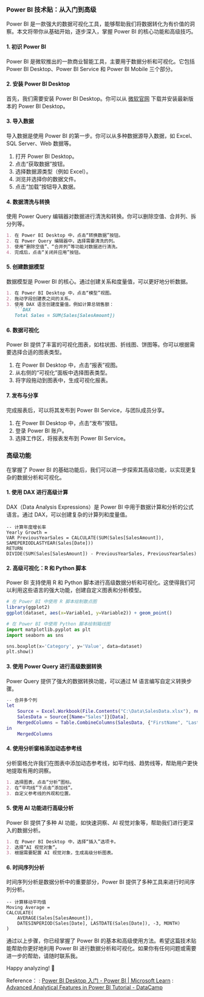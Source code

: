 

### Power BI 技术贴：从入门到高级

Power BI 是一款强大的数据可视化工具，能够帮助我们将数据转化为有价值的洞察。本文将带你从基础开始，逐步深入，掌握 Power BI 的核心功能和高级技巧。

#### 1. 初识 Power BI

Power BI 是微软推出的一款商业智能工具，主要用于数据分析和可视化。它包括 Power BI Desktop、Power BI Service 和 Power BI Mobile 三个部分。

#### 2. 安装 Power BI Desktop

首先，我们需要安装 Power BI Desktop。你可以从 [微软官网](https://powerbi.microsoft.com/) 下载并安装最新版本的 Power BI Desktop。

#### 3. 导入数据

导入数据是使用 Power BI 的第一步。你可以从多种数据源导入数据，如 Excel、SQL Server、Web 数据等。

1. 打开 Power BI Desktop。
2. 点击“获取数据”按钮。
3. 选择数据源类型（例如 Excel）。
4. 浏览并选择你的数据文件。
5. 点击“加载”按钮导入数据。

#### 4. 数据清洗与转换

使用 Power Query 编辑器对数据进行清洗和转换。你可以删除空值、合并列、拆分列等。

```markdown
1. 在 Power BI Desktop 中，点击“转换数据”按钮。
2. 在 Power Query 编辑器中，选择需要清洗的列。
3. 使用“删除空值”、“合并列”等功能对数据进行清洗。
4. 完成后，点击“关闭并应用”按钮。
```

#### 5. 创建数据模型

数据模型是 Power BI 的核心。通过创建关系和度量值，可以更好地分析数据。

```markdown
1. 在 Power BI Desktop 中，点击“模型”视图。
2. 拖动字段创建表之间的关系。
3. 使用 DAX 语言创建度量值，例如计算总销售额：
   ```DAX
   Total Sales = SUM(Sales[SalesAmount])
   ```


#### 6. 数据可视化

Power BI 提供了丰富的可视化图表，如柱状图、折线图、饼图等。你可以根据需要选择合适的图表类型。


1. 在 Power BI Desktop 中，点击“报表”视图。
2. 从右侧的“可视化”面板中选择图表类型。
3. 将字段拖动到图表中，生成可视化报表。


#### 7. 发布与分享

完成报表后，可以将其发布到 Power BI Service，与团队成员分享。

1. 在 Power BI Desktop 中，点击“发布”按钮。
2. 登录 Power BI 账户。
3. 选择工作区，将报表发布到 Power BI Service。


### 高级功能

在掌握了 Power BI 的基础功能后，我们可以进一步探索其高级功能，以实现更复杂的数据分析和可视化。

#### 1. 使用 DAX 进行高级计算

DAX（Data Analysis Expressions）是 Power BI 中用于数据计算和分析的公式语言。通过 DAX，可以创建复杂的计算列和度量值。

```DAX
-- 计算年度增长率
Yearly Growth = 
VAR PreviousYearSales = CALCULATE(SUM(Sales[SalesAmount]), SAMEPERIODLASTYEAR(Sales[Date]))
RETURN
DIVIDE(SUM(Sales[SalesAmount]) - PreviousYearSales, PreviousYearSales)
```

#### 2. 高级可视化：R 和 Python 脚本

Power BI 支持使用 R 和 Python 脚本进行高级数据分析和可视化。这使得我们可以利用这些语言的强大功能，创建自定义图表和分析模型。

```R
# 在 Power BI 中使用 R 脚本绘制散点图
library(ggplot2)
ggplot(dataset, aes(x=Variable1, y=Variable2)) + geom_point()
```

```python
# 在 Power BI 中使用 Python 脚本绘制箱线图
import matplotlib.pyplot as plt
import seaborn as sns

sns.boxplot(x='Category', y='Value', data=dataset)
plt.show()
```

#### 3. 使用 Power Query 进行高级数据转换

Power Query 提供了强大的数据转换功能，可以通过 M 语言编写自定义转换步骤。

```M
-- 合并多个列
let
    Source = Excel.Workbook(File.Contents("C:\Data\SalesData.xlsx"), null, true),
    SalesData = Source{[Name="Sales"]}[Data],
    MergedColumns = Table.CombineColumns(SalesData, {"FirstName", "LastName"}, Combiner.CombineTextByDelimiter(" ", QuoteStyle.None), "FullName")
in
    MergedColumns
```

#### 4. 使用分析窗格添加动态参考线

分析窗格允许我们在图表中添加动态参考线，如平均线、趋势线等，帮助用户更快地提取有用的洞察。

```markdown
1. 选择图表，点击“分析”图标。
2. 在“平均线”下点击“添加线”。
3. 自定义参考线的外观和位置。
```

#### 5. 使用 AI 功能进行高级分析

Power BI 提供了多种 AI 功能，如快速洞察、AI 视觉对象等，帮助我们进行更深入的数据分析。

```markdown
1. 在 Power BI Desktop 中，选择“插入”选项卡。
2. 选择“AI 视觉对象”。
3. 根据需要配置 AI 视觉对象，生成高级分析图表。
```

#### 6. 时间序列分析

时间序列分析是数据分析中的重要部分，Power BI 提供了多种工具来进行时间序列分析。

```DAX
-- 计算移动平均值
Moving Average = 
CALCULATE(
    AVERAGE(Sales[SalesAmount]),
    DATESINPERIOD(Sales[Date], LASTDATE(Sales[Date]), -3, MONTH)
)
```

通过以上步骤，你已经掌握了 Power BI 的基本和高级使用方法。希望这篇技术贴能帮助你更好地利用 Power BI 进行数据分析和可视化。如果你有任何问题或需要进一步的帮助，请随时联系我。

Happy analyzing! 🚀

Reference：
: [Power BI Desktop 入门 - Power BI | Microsoft Learn](https://learn.microsoft.com/zh-cn/power-bi/fundamentals/desktop-getting-started)
: [Advanced Analytical Features in Power BI Tutorial - DataCamp](https://www.datacamp.com/tutorial/advanced-analytical-features-in-power-bi-tutorial)

